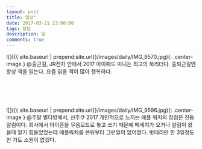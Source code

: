 ```yaml
---
layout: post
title: 일상"
date: 2017-03-21 23:00:00
tags: 잡담
description: 일
comments: true
---
```


![]({{ site.baseurl | prepend:site.url}}/images/daily/IMG_9570.jpg){: .center-image }
@출근길, JR전차 안에서 2017
아이패드 미니는 최고의 북리더다.
출퇴근길엔 항상 책을 읽는다. 요즘 읽을 책이 많아 행복하다.
<br/><br/><br/><br/><br/><br/>
![]({{ site.baseurl | prepend:site.url}}/images/daily/IMG_9596.jpg){: .center-image }
@주말 별다방에서, 신주쿠 2017
개인적으로 느끼는 애플 워치의 장점은 진동알림이다. 회사에서 아이폰을 무음모드로 놓고 쓰기
때문에 메세지가 오거나 알림이 왔을때 알기 힘들었었는데 애플워치를 쓴뒤부터 그런일이 없어졌다. 밧데리만 한 3일정도만 가도 소원이 없겠다.